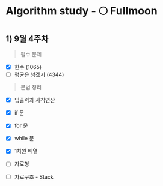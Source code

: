 # Algorithm study - 🌕 Fullmoon
## 1) 9월 4주차 
> 필수 문제
- [x] 한수 (1065)
- [ ] 평균은 넘겠지 (4344)

> 문법 정리
- [x] 입출력과 사칙연산
- [x] if 문
- [x] for 문
- [x] while 문
- [x] 1차원 배열
- [ ] 자료형
- [ ] 자료구조 - Stack


